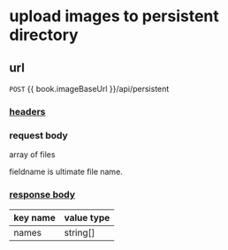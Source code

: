 # upload images to persistent directory

## url

`POST` {{ book.imageBaseUrl }}/api/persistent

### [headers](../request/headers.html)

### request body

array of files

fieldname is ultimate file name.

### [response body](../response.html)

key name | value type
--- | ---
names | string[]
